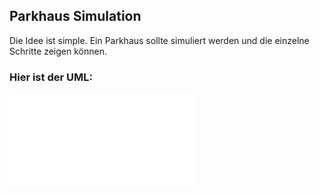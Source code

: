 ## Parkhaus Simulation

Die Idee ist simple. Ein Parkhaus sollte simuliert werden und die einzelne Schritte zeigen können.

### Hier ist der UML:

![Mein UML](ParkhausSimulation.drawio-1.pdf)
